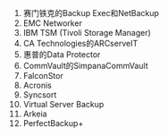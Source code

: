 1. 赛门铁克的Backup Exec和NetBackup
2. EMC Networker
3. IBM TSM (Tivoli Storage Manager)
4. CA Technologies的ARCserveIT
5. 惠普的Data Protector
6. CommVault的SimpanaCommVault
7. FalconStor
8. Acronis
9. Syncsort
10. Virtual Server Backup
11. Arkeia
12. PerfectBackup+